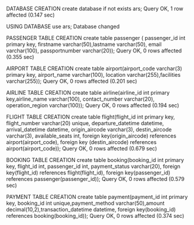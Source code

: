 DATABASE CREATION
 create database if not exists ars;
Query OK, 1 row affected (0.147 sec)

USING DATABASE
 use  ars;
Database changed

PASSENGER TABLE CREATION
 create table passenger ( passenger_id int primary key, firstname varchar(50),lastname varchar(50), email varchar(100), passportnumber varchar(20));
Query OK, 0 rows affected (0.355 sec)

AIRPORT TABLE CREATION
create table airport(airport_code varchar(3) primary key, airport_name varchar(100), location varchar(255),facilities varchar(255));
Query OK, 0 rows affected (0.201 sec)

AIRLINE TABLE CREATION
 create table airline(airline_id int primary key,airline_name varchar(100), contact_number varchar(20), operation_region varchar(100));
Query OK, 0 rows affected (0.194 sec)

FLIGHT TABLE CREATION
 create table flight(flight_id int primary key, flight_number varchar(20) unique, departure_datetime datetime, arrival_datetime datetime, origin_aircode varchar(3), destin_aircode varchar(3), available_seats int, foreign key(origin_aircode) references airport(airport_code), foreign key (destin_aircode) references airport(airport_code));
Query OK, 0 rows affected (0.679 sec)

BOOKING TABLE CREATION
 create table booking(booking_id int primary key, flight_id int, passenger_id int, payment_status varchar(20), foreign key(flight_id) references flight(flight_id), foreign key(passenger_id) references passenger(passenger_id));
Query OK, 0 rows affected (0.579 sec)

PAYMENT TABLE CREATION
 create table payment(payment_id int primary key, booking_id int unique,payment_method varchar(50),amount decimal(10,2),transaction_datetime datetime, foreign key(booking_id) references booking(booking_id));
Query OK, 0 rows affected (0.374 sec)
